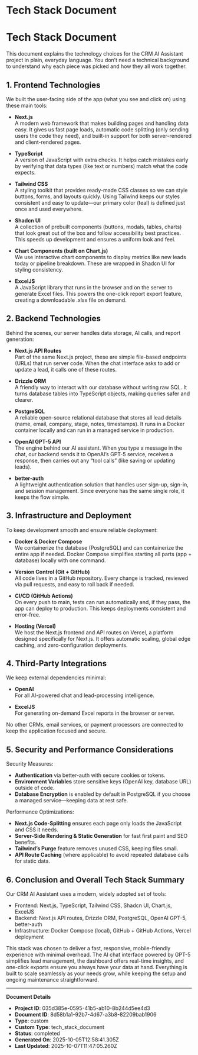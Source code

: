 # Tech Stack Document

# Tech Stack Document

This document explains the technology choices for the CRM AI Assistant project in plain, everyday language. You don’t need a technical background to understand why each piece was picked and how they all work together.

## 1. Frontend Technologies

We built the user-facing side of the app (what you see and click on) using these main tools:

- **Next.js**  
  A modern web framework that makes building pages and handling data easy. It gives us fast page loads, automatic code splitting (only sending users the code they need), and built-in support for both server-rendered and client-rendered pages.

- **TypeScript**  
  A version of JavaScript with extra checks. It helps catch mistakes early by verifying that data types (like text or numbers) match what the code expects.

- **Tailwind CSS**  
  A styling toolkit that provides ready-made CSS classes so we can style buttons, forms, and layouts quickly. Using Tailwind keeps our styles consistent and easy to update—our primary color (teal) is defined just once and used everywhere.

- **Shadcn UI**  
  A collection of prebuilt components (buttons, modals, tables, charts) that look great out of the box and follow accessibility best practices. This speeds up development and ensures a uniform look and feel.

- **Chart Components (built on Chart.js)**  
  We use interactive chart components to display metrics like new leads today or pipeline breakdown. These are wrapped in Shadcn UI for styling consistency.

- **ExcelJS**  
  A JavaScript library that runs in the browser and on the server to generate Excel files. This powers the one-click report export feature, creating a downloadable .xlsx file on demand.

## 2. Backend Technologies

Behind the scenes, our server handles data storage, AI calls, and report generation:

- **Next.js API Routes**  
  Part of the same Next.js project, these are simple file-based endpoints (URLs) that run server code. When the chat interface asks to add or update a lead, it calls one of these routes.

- **Drizzle ORM**  
  A friendly way to interact with our database without writing raw SQL. It turns database tables into TypeScript objects, making queries safer and clearer.

- **PostgreSQL**  
  A reliable open-source relational database that stores all lead details (name, email, company, stage, notes, timestamps). It runs in a Docker container locally and can run in a managed service in production.

- **OpenAI GPT-5 API**  
  The engine behind our AI assistant. When you type a message in the chat, our backend sends it to OpenAI’s GPT-5 service, receives a response, then carries out any “tool calls” (like saving or updating leads).

- **better-auth**  
  A lightweight authentication solution that handles user sign-up, sign-in, and session management. Since everyone has the same single role, it keeps the flow simple.

## 3. Infrastructure and Deployment

To keep development smooth and ensure reliable deployment:

- **Docker & Docker Compose**  
  We containerize the database (PostgreSQL) and can containerize the entire app if needed. Docker Compose simplifies starting all parts (app + database) locally with one command.

- **Version Control (Git + GitHub)**  
  All code lives in a GitHub repository. Every change is tracked, reviewed via pull requests, and easy to roll back if needed.

- **CI/CD (GitHub Actions)**  
  On every push to main, tests can run automatically and, if they pass, the app can deploy to production. This keeps deployments consistent and error-free.

- **Hosting (Vercel)**  
  We host the Next.js frontend and API routes on Vercel, a platform designed specifically for Next.js. It offers automatic scaling, global edge caching, and zero-configuration deployments.

## 4. Third-Party Integrations

We keep external dependencies minimal:

- **OpenAI**  
  For all AI-powered chat and lead-processing intelligence.

- **ExcelJS**  
  For generating on-demand Excel reports in the browser or server.

No other CRMs, email services, or payment processors are connected to keep the application focused and secure.

## 5. Security and Performance Considerations

Security Measures:

- **Authentication** via better-auth with secure cookies or tokens.  
- **Environment Variables** store sensitive keys (OpenAI key, database URL) outside of code.  
- **Database Encryption** is enabled by default in PostgreSQL if you choose a managed service—keeping data at rest safe.

Performance Optimizations:

- **Next.js Code-Splitting** ensures each page only loads the JavaScript and CSS it needs.  
- **Server-Side Rendering & Static Generation** for fast first paint and SEO benefits.  
- **Tailwind’s Purge** feature removes unused CSS, keeping files small.  
- **API Route Caching** (where applicable) to avoid repeated database calls for static data.

## 6. Conclusion and Overall Tech Stack Summary

Our CRM AI Assistant uses a modern, widely adopted set of tools:

- Frontend: Next.js, TypeScript, Tailwind CSS, Shadcn UI, Chart.js, ExcelJS
- Backend: Next.js API routes, Drizzle ORM, PostgreSQL, OpenAI GPT-5, better-auth
- Infrastructure: Docker Compose (local), GitHub + GitHub Actions, Vercel deployment

This stack was chosen to deliver a fast, responsive, mobile-friendly experience with minimal overhead. The AI chat interface powered by GPT-5 simplifies lead management, the dashboard offers real-time insights, and one-click exports ensure you always have your data at hand. Everything is built to scale seamlessly as your needs grow, while keeping the setup and ongoing maintenance straightforward.

---
**Document Details**
- **Project ID**: 035d385e-0595-41b5-ab10-8b244d5ee4d3
- **Document ID**: 8d58b1a1-92b7-4d67-a3b8-82209bab1906
- **Type**: custom
- **Custom Type**: tech_stack_document
- **Status**: completed
- **Generated On**: 2025-10-05T12:58:41.305Z
- **Last Updated**: 2025-10-07T11:47:05.260Z
